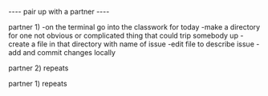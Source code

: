   ---- pair up with a partner ----
  
  partner 1)
  	-on the terminal go into the classwork for today
  	-make a directory for one not obvious or complicated thing that could trip somebody up
  	-create a file in that directory with name of issue
  	-edit file to describe issue
  	-add and commit changes locally

  partner 2)
  	repeats

  partner 1)
  	repeats